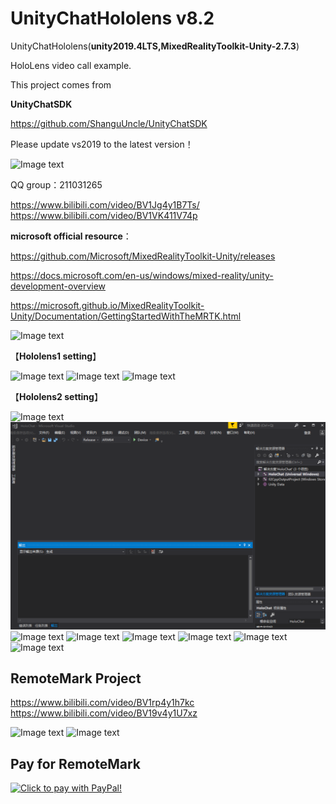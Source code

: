 # UnityChatHololens v8.2
UnityChatHololens(**unity2019.4LTS,MixedRealityToolkit-Unity-2.7.3**)

HoloLens video call example.

This project comes from

**UnityChatSDK**

https://github.com/ShanguUncle/UnityChatSDK

Please update vs2019 to the latest version！

![Image text](https://github.com/ShanguUncle/UnityChatHololens/blob/master/Screenshot/h5.png)

QQ group：211031265

https://www.bilibili.com/video/BV1Jg4y1B7Ts/
https://www.bilibili.com/video/BV1VK411V74p


**microsoft official resource**：

https://github.com/Microsoft/MixedRealityToolkit-Unity/releases

https://docs.microsoft.com/en-us/windows/mixed-reality/unity-development-overview

https://microsoft.github.io/MixedRealityToolkit-Unity/Documentation/GettingStartedWithTheMRTK.html

![Image text](https://github.com/ShanguUncle/UnityChatHololens/blob/master/Screenshot/h1.png)

【**Hololens1 setting**】

![Image text](https://github.com/ShanguUncle/UnityChatHololens/blob/master/Screenshot/h2.png)
![Image text](https://github.com/ShanguUncle/UnityChatHololens/blob/master/Screenshot/h4.png)
![Image text](https://github.com/ShanguUncle/UnityChatHololens/blob/master/Screenshot/h3.png)

【**Hololens2 setting**】

![Image text](https://github.com/ShanguUncle/UnityChatHololens/blob/master/Screenshot/v2.1.png)
![Image text](https://github.com/ShanguUncle/UnityChatHololens/blob/master/Screenshot/v2.2.png)
![Image text](https://github.com/ShanguUncle/UnityChatHololens/blob/master/Screenshot/untitled.png)
![Image text](https://github.com/ShanguUncle/UnityChatHololens/blob/master/Screenshot/untitled2.png)
![Image text](https://github.com/ShanguUncle/UnityChatHololens/blob/master/Screenshot/untitled3.png)
![Image text](https://github.com/ShanguUncle/UnityChatHololens/blob/master/Screenshot/untitled4.jpg)
![Image text](https://github.com/ShanguUncle/UnityChatHololens/blob/master/Screenshot/untitled5.jpg)
![Image text](https://github.com/ShanguUncle/UnityChatHololens/blob/master/Screenshot/untitled6.jpg)

## RemoteMark Project

https://www.bilibili.com/video/BV1rp4y1h7kc
https://www.bilibili.com/video/BV19v4y1U7xz

![Image text](https://github.com/ShanguUncle/UnityChatHololens/blob/master/Screenshot/rm01.png)
![Image text](https://github.com/ShanguUncle/UnityChatHololens/blob/master/Screenshot/rm02.png)

## Pay for RemoteMark
<a href="https://www.paypal.com/cgi-bin/webscr?&cmd=_xclick&business=1786570525@qq.com&currency_code=USD&amount=1580&item_name=RemoteMarkProject(1580$~~1760$~~)" target="_blank"><img src="https://github.com/ShanguUncle/UnityChatSDK/blob/master/Readme/Images/SDK/pay.gif" border="0" name="submit" alt="Click to pay with PayPal!"></a>

